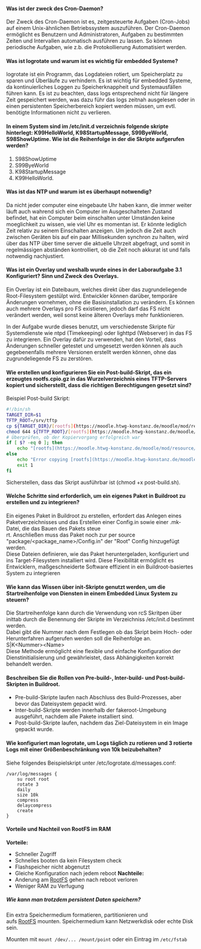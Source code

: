 #### Was ist der zweck des Cron-Daemon?
Der Zweck des Cron-Daemon ist es, zeitgesteuerte Aufgaben (Cron-Jobs) auf einem Unix-ähnlichen Betriebssystem auszuführen. Der Cron-Daemon ermöglicht es Benutzern und Administratoren, Aufgaben zu bestimmten Zeiten und Intervallen automatisch ausführen zu lassen. So können periodische Aufgaben, wie z.b. die Protokollierung Automatisiert werden.

#### Was ist logrotate und warum ist es wichtig für embedded Systeme?
logrotate ist ein Programm, das Logdateien rotiert, um Speicherplatz zu sparen und Überläufe zu verhindern. Es ist wichtig für embedded Systeme, da kontinuierliches Loggen zu Speicherknappheit und Systemausfällen führen kann. Es ist zu beachten, dass logs entsprechend nicht für längere Zeit gespeichert werden, was dazu führ das logs zeitnah ausgelesen oder in einen persistenten Speicherbereich kopiert werden müssen, um evtl. benötigte Informationen nicht zu verlieren.

#### In einem System sind im /etc/init.d verzeichnis folgende skripte hinterlegt: K99HelloWorld, K98StartupMessage, S99ByeWorld, S98ShowUptime. Wie ist die Reihenfolge in der die Skripte aufgerufen werden?

1. S98ShowUptime
2. S99ByeWorld
3. K98StartupMessage
4. K99HelloWorld.

#### Was ist das NTP und warum ist es überhaupt notwendig?
Da nicht jeder computer eine eingebaute Uhr haben kann, die immer weiter läuft auch wahrend sich ein Computer im Ausgeschalteten Zustand befindet, hat ein Computer beim einschalten unter Umständen keine moeglichkeit zu wissen, wie viel Uhr es momentan ist. Er könnte lediglich Zeit relativ zu seinem Einschalten anzeigen. Um jedoch die Zeit auch zwischen Geräten bis auf ein paar Millisekunden synchron zu halten, wird über das NTP über time server die aktuelle Uhrzeit abgefragt, und somit in regelmässigen abständen kontrolliert, ob die Zeit noch akkurat ist und falls notwendig nachjustiert.

#### Was ist ein Overlay und weshalb wurde eines in der Laboraufgabe 3.1 Konfiguriert? Sinn und Zweck des Overlays.
Ein Overlay ist ein Dateibaum, welches direkt über das zugrundeliegende Root-Filesystem gestülpt wird. Entwickler können darüber, temporäre Änderungen vornehmen, ohne die Basisinstallation zu verändern. Es können auch mehrere Overlays pro FS existieren, jedoch darf das FS nicht verändert werden, weil sonst keine älteren Overlays mehr funktionieren.

In der Aufgabe wurde dieses benutzt, um verschiedenste Skripte für Systemdienste wie ntpd (Timekeeping) oder lighttpd (Webserver) in das FS zu integrieren. Ein Overlay dafür zu verwenden, hat den Vorteil, dass Änderungen schneller getestet und umgesetzt werden können als auch gegebenenfalls mehrere Versionen erstellt werden können, ohne das zugrundeliegende FS zu zerstören.

#### Wie erstellen und konfigurieren Sie ein Post-build-Skript, das ein erzeugtes rootfs.cpio.gz in das Wurzelverzeichnis eines TFTP-Servers kopiert und sicherstellt, dass die richtigen Berechtigungen gesetzt sind?

Beispiel Post-build Skript:    
```sh 
#!/bin/sh  
TARGET_DIR=$1  
TFTP_ROOT=/srv/tftp  
cp ${TARGET_DIR}/[rootfs](https://moodle.htwg-konstanz.de/moodle/mod/resource/view.php?id=74418 "RootFS").cpio.gz ${TFTP_ROOT}/  
chmod 644 ${TFTP_ROOT}/[rootfs](https://moodle.htwg-konstanz.de/moodle/mod/resource/view.php?id=74418 "RootFS").cpio.gz  
# Überprüfen, ob der Kopiervorgang erfolgreich war  
if [ $? -eq 0 ]; then  
	echo "[rootfs](https://moodle.htwg-konstanz.de/moodle/mod/resource/view.php?id=74418 "RootFS").cpio.gz successfully copied to TFTP root."  
else  
	echo "Error copying [rootfs](https://moodle.htwg-konstanz.de/moodle/mod/resource/view.php?id=74418 "RootFS").cpio.gz to TFTP root."  
	exit 1  
fi 
```
Sicherstellen, dass das Skript ausführbar ist (chmod +x post-build.sh).

#### Welche Schritte sind erforderlich, um ein eigenes Paket in Buildroot zu erstellen und zu integrieren?
Ein eigenes Paket in Buildroot zu erstellen, erfordert das Anlegen eines Paketverzeichnisses und das Erstellen einer Config.in sowie einer .mk-Datei, die das Bauen des Pakets steue  
rt. Anschließen muss das Paket noch zur per source "package/<package_name>/Config.in" der "Root" Config hinzugefügt werden.  
Diese Dateien definieren, wie das Paket heruntergeladen, konfiguriert und ins Target-Filesystem installiert wird. Diese Flexibilität ermöglicht es Entwicklern, maßgeschneiderte Software effizient in ein Buildroot-basiertes System zu integrieren

#### Wie kann das Wissen über init-Skripte genutzt werden, um die Startreihenfolge von Diensten in einem Embedded Linux System zu steuern?
Die Startreihenfolge kann durch die Verwendung von rcS Skritpen über inittab durch die Benennung der Skripte im Verzeichniss /etc/init.d bestimmt werden.  
Dabei gibt die Nummer nach dem Festlegen ob das Skript beim Hoch- oder Herunterfahren aufgerufen werden soll die Reihenfolge an.  
S|K\<Nummer>\<Name>    
Diese Methode ermöglicht eine flexible und einfache Konfiguration der Dienstinitialisierung und gewährleistet, dass Abhängigkeiten korrekt behandelt werden.

#### Beschreiben Sie die Rollen von Pre-build-, Inter-build- und Post-build-Skripten in Buildroot.
- Pre-build-Skripte laufen nach Abschluss des Build-Prozesses, aber bevor das Dateisystem gepackt wird. 
- Inter-build-Skripte werden innerhalb der fakeroot-Umgebung ausgeführt, nachdem alle Pakete installiert sind. 
- Post-build-Skripte laufen, nachdem das Ziel-Dateisystem in ein Image gepackt wurde.

#### Wie konfiguriert man logrotate, um Logs täglich zu rotieren und 3 rotierte Logs mit einer Größenbeschränkung von 10k beizubehalten?
Siehe folgendes Beispielskript unter /etc/logrotate.d/messages.conf:  
```
/var/log/messages {  
    su root root  
    rotate 3  
    daily  
    size 10k  
    compress  
    delaycompress  
    create  
}
```
#### Vorteile und Nachteil von RootFS im RAM
**Vorteile:**
- Schneller Zugriff
- Schnelles booten da kein Filesystem check
- Flashspeicher nicht abgenutzt 
- Gleiche Konfiguration nach jedem reboot
**Nachteile:**
- Anderung am [RootFS](https://moodle.htwg-konstanz.de/moodle/mod/resource/view.php?id=74418 "RootFS") gehen nach reboot verloren
- Weniger RAM zu Verfugung
##### Wie kann man trotzdem persistent Daten speichern?
Ein extra Speichermedium formatieren, partitionieren und aufs [RootFS](https://moodle.htwg-konstanz.de/moodle/mod/resource/view.php?id=74418 "RootFS") mounten. Speichermedium kann Netzwerkdisk oder echte Disk sein.

Mounten mit `mount /dev/... /mount/point` oder ein Eintrag im `/etc/fstab`
